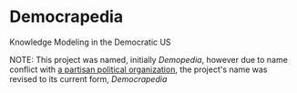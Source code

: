 Democrapedia
============

Knowledge Modeling in the Democratic US


NOTE: This project was named, initially _Demopedia_, however due to
name conflict with
[a partisan political organization](http://wikiindex.org/Demopedia), the project's name was revised to its current form, _Democrapedia_
